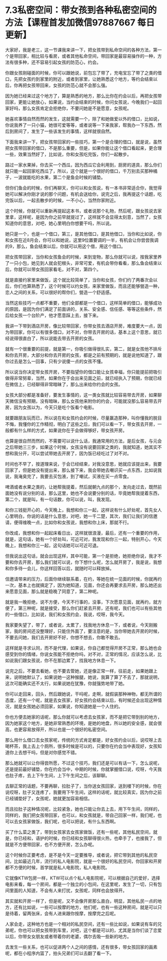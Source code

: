# 7.3私密空间：带女孩到各种私密空间的方法【课程首发加微信97887667 每日更新】

大家好，我是老三，这一节课我来讲一下，把女孩带到私命空间的各种方法，第一个是带回家，相比较与看房，或者其他私命空间，带回家是最容易操作的一种，方法有很多种，还不容易引起女孩的防范心，约会。

你跟女孩刚碰面的时候，你可以跟她说，前包忘了带了，充电宝忘了带了之类的借口，先把女孩约到家里的附近，或者到家里，让她熟悉这个地方，等约会结束以后，你再把女孩带回来，女孩的防范心就不会那么强。

因为她已经来过这个地方了，算是熟悉的地方，那么比你在约会以后，再把女孩带回家，更能让她放心，如果说，当约会结束的时候，你问女孩说，今晚我们一起回家好吗，那么女孩肯定会拒绝你，不要问她是不是愿意，女孩呢。

她喜欢事情自然而然的发生，这就需要一个，除了和她做爱以外的借口，比如说，你说我养了一只小猫，她很可爱等等，或者说等一下来我家，帮我办一下东西，然后到房间了，发生了一些该发生的事情，这样就很自然。

下面我来讲一下，把女孩带回家的一些技巧，第一个是合理的借口，就是说，虽然把女孩带回家的借口，不是那么重要，但是，如果你能让这个借口看起来，更合理一些，效果当然好了，比如说，你和女孩吃完饭，你们一起散步。

路过一家水果掉，你去买一个西瓜，因为西瓜它会利用到，厨房的道具，那么你们就只能一起回家吃西瓜了，所以，这个就是一个很好的借口，千万别去买那种橘子，一波就能吃的水果，第二个是鱼会时候的铺垫。

但你们鱼会的时候，你们再聊天，你可以和女孩说，有一本书非常适合你，我觉得她可以解决你刚才说的那个问题，有机会送给你，说完之后，我再提这个话题，吃完饭以后，一起去散步的时候，一不小心，当然你家附近。

这个时候，你就可以重新再提起这本书，或者说那个礼物，然后呢，跟女孩说去家里拿，这样呢，是因为你之前早就提过了，这样就不会显得太刻意，当然了，女孩知道你的意思，对吧，她心里明白你想要干吗，所以说。

她只是一个，也是一个借口，第三，是其他借口，是其他借口，当你和比如说，你和女孩在近8月会，你可以和她说，这里9位置要调的一半，有机会让你尝尝我调的9，那么，鱼会结束以后，你就可以用这个借，用这个借口。

把女孩带回家，当你和女孩鱼会的时候，来到宠物，那么你就可以说，按我家里养了一只小包，她见到人就会犯根头，非常可爱，有机会带你看看，那么鱼会结束以后，你就可以带女孩回家看毛，对不对，第四个。

就是直接约家里来做饭，这个就比较简单了，当你和女孩，你们约了两番次会以后，你们也算熟悉了，这个时候可以约女孩，来家里做饭，而且还能够營造一种，恋人之间的关系，可以很好的帮你们，營造一个舒适感。

当然这些技巧一点都不重要，他们全部都是一个借口，这样简单的借口，能够成功的原因，是因为你们满足了前面讲的，关系、安全感、信任感、等等这些条件，然后给女孩一个台阶产，他才愿意踩上去，接下来。

我讲一下带到酒店开房，像比较带回家，你带女孩去酒店开房，难度要大一点，因为带回家，你可以有很多借口，对不对，你带去开房的话，基本上这个意思，就已经说得很直白了，所以说能去带去开房的女孩。

就有一个很重要的前提，就是第一，你吸引做得很扎实，第二，就是女孩他不排斥和你去开房，大部分和你去开房的女孩，都是之前有预期的，就是说他知道了，跟你过去是怎么一回事，只有少说傻一点的女孩不懂。

所以说当你决定带女孩开房，不要指望你的借口能让女孩幸福，你只能提前把吸引做得非常努辈，当然，如果你在于会出来见面之前，就已经执入了预期，你就已经在微信上，已经聊得非常暗昧了，那么出来给你约会的女孩。

女孩大部分都是准备好，要发生事情的，这一类女孩就比较容易带去开房，如果聊天微信没有预期，没有暗昧，那么女孩他来附你的约会，可能就没那么容易带去开房，因为女孩以为，今天只是吃个饭看个电影。

就要跟朋友玩而已，所以说在和女孩约会的时候，尽量赢造那种，叫你懂我的脱目不悔，我懂你的工作精彻，明白了这些之后，我们可以看一下，带女孩去开房，一般都有什么样的方式，如果说你在于会做得够好，带女孩开房。

也算是很自然而然的，不需要可以说什么话，我通常用的方法，是后女孩，与元会之后带她三三步，如果这个时候，女孩没有说要回家之类的，我就知道，她其实不想和我分开，可以尝试带她去开房了，因为饭已经吃过了对不对。

时间也不早了，按道理来说，于会已经结束，对我没意思，她就应该提出来，我要回家了，但是她没有提出来，那么接下来，我会带她去嘲识买一点东西，比如说我说，我淹臭完了，我要去买包液，到了嘲试，买液在买一点零食。

啤酒或者水果之类的，让她帮我提着，然后就朝九点的那个，发向走过去，既然前面她没有说分别的话，那么这里，她也不会说要分别的话，毕竟她帮我提着东西，第二个，就是叫，有一句话数，你可以说，叫，我发现。

和你三钱挺开心的，今天晚上，我想和你三一起，这样说有什么好处呢，首先女人心里明白，你说的话是什么意思，对吧，她一千二楚，其次，我们让我们的信邀请，便得维晚一点，比如你和女孩说，我想和你上床，那就不行。

你改成，我想和你一起起床看日出，这样就很浪漫，最后，还有一个重要的作用，就是，这句话，她有一个好处叫，可近可对，我发现和你三一起，特别开心，今天晚上，我想和你三一起，这句话她可以可近可退。

但我说出这句话，就会出现这样，其中可能，第一个是拒绝，她拒绝你说，我才不要和你去开房，那么我们就可以说，你下想什么呢，怎么就开房了，我是说，我想和你多待一会儿，你这样回答以后，就随时可以释放掉。

信邀请带来的压力，后面你继续联系着，在约，等她在统一见面的时候，你就再约一次，基本上也就搞定了，因为她知道，见面，你还会再要求去开房，那么她还出来愿意见面，那么就是稳晚了同意了，第二种呢。

就是我一晚拒绝，说不方便，今天不行事的，没事，下次愿意见面，就再约，就方便了，第三种呢，就是接受，那么你们赶紧去开房，还有呢，我们也可以有些其他的一些借口，比如说，我们和女孩约会，我说，哎呀，我今天。

我家要失望了，带了，或者说，太累了，找我地方休息一下，或者说，今天刚搬家，我的房间还没整理好，只能住外面了，要注意的是，当你带她去开房的时候，不要去问她，我们去开房好不好，你想不想去，你敢不敢去。

这样就是寻求认同，而不是代理，如果说，你自己都觉得开房不正常，那么她也会感受到你的情绪，你说女孩能不拒绝你吗，对不对，正常的情况，应该怎么说，比如说我们跟女孩说，你不在那边累了，找我地方休息一下。

说完之后，不要去看她，也不要去管她，还是像正常一样，往前走，如果她跟上来，说明她默认了，如果说她一这种猴腿，她说，我算了算了不去了，那就说明，这次可能确实还不太行，如果说她在犹豫，你就强势地带了她。

你可以走回来，回头，然后跟她说，干吗呢，走啊，就假装那种神物，都无所谓的态度，还有一个呢，就是去女孩家，好女孩约会结束以后，有时候还会出现这种情况，就是女孩她必须回家，如果说，你知道她是一个人住的。

你也方便去她家的话呢，那么你就可以考虑去女孩家，而不是把它带到别的地方，因为她家这个地方，是她非常熟悉的环境，是她的地盘，所以她的安全感，就会很高，也更容易放得开，所以也是一个很好的私密空间。

那么用什么借口去女孩家呢，传统的方式肯定都是，好女孩约会以后，说哎呀上去喝杯茶，我上去上个厕所，很多时候是可以的，只要你在约会当中表现好，女孩知道你上去想干吗，但是对你感觉不错。

那么她就可以让你得尝所愿，不过这个技巧，我们还是可以有话一下，怎么说呢，还是提前最好铺垫，你在约会当中，中期的时候，你就掌握借口说，哎呀，今天我也肚子疼，去上下午生间，上下午生间之后，该聊聊。

去聊正常的话题，不要再聊，拉肚子了，当你送女孩回家，送到楼下的时候，你在说哎呀，肚子又连疼了，我要用下午生间，这样的话呢，就比较真实，因为你之前已经铺垫好了，女孩呢，她就更加容易相信。

而且拉肚子这种情况呢，比较紧急，她也只能让你去上去，用下午生间，同样的，同样的，我们把女孩带回家，也可以，和女孩就是，带自己回家一样，我们呢，也可以去女孩家做饭，我们呢，也可以把说，有什么东西啊。

买了什么菜之类了，带到女孩家去女孩家做饭，还有一些呢，其他私民空间，就是，你已经和，语护的时候，你已经和女孩聊得很火热，也牵手了，也接我了，但就是不方便带回家，也不方便开房，怎么办呢。

这个时候你正要考虑，是不是今天一定要推导，或者说，把它带到其他的私民空间，比如最近几年，流行的私人电影院，就是一个很好的私民空间，你回家和开房都不方便的时候，首学就是私人电影院，私人电影院。

它就像KTW包房一样，KTW可以点个私人电影院呢，可以根据自己的爱好，选择电影来看，每一个房间，都是一个独立的小包间，在这里呢，发生了一切，只有包间里面的人知道，不会有人来打扰，女孩呢，同样也会放得开。

其实就和开房一样了，但是呢，又不会像开房那么直白，明显，其他私民一点的地方，还有比如说，一些可以按摩的地方，他们呢，也有一些这种房间，就是可以只是待着，留两张床，会有人进来跟你按摩，按摩完之后呢。

人家会走，这种地方也是一个相对的私民空间，还有一些比如说，如果说有车的兄弟呢，你也可以把女孩带到车里，对吧，这个都是可以的，尤其是当你们谈了恋爱以后，你带女女朋友或者带着你的老婆，偶尔去吸一些新的地方。

去发生一些关系，也可以促进两个人之间的感情，还有很多，带女孩回家的画素呢，都在小程序内篮了，拍头兄弟们可以去翻了看一下。